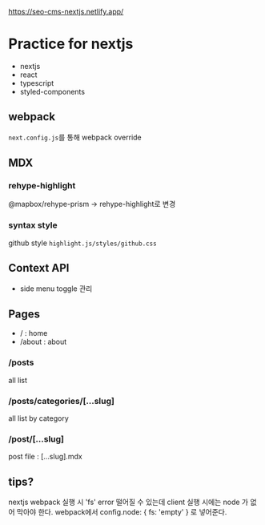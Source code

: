 https://seo-cms-nextjs.netlify.app/

# Practice for nextjs

- nextjs
- react
- typescript
- styled-components

## webpack

`next.config.js`를 통해 webpack override

## MDX

### rehype-highlight

@mapbox/rehype-prism -> rehype-highlight로 변경

### syntax style

github style
`highlight.js/styles/github.css`

## Context API

- side menu toggle 관리

## Pages

- / : home
- /about : about

### /posts

all list

### /posts/categories/[...slug]

all list by category

### /post/[...slug]

post file : [...slug].mdx

## tips?

nextjs webpack 실행 시 'fs' error 떨어질 수 있는데 client 실행 시에는 node 가 없어 막아야 한다.
webpack에서 config.node: { fs: 'empty' } 로 넣어준다.
